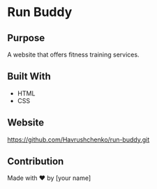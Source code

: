 # Run Buddy
## Purpose
A website that offers fitness training services.

## Built With
* HTML
* CSS

## Website
https://github.com/Havrushchenko/run-buddy.git

## Contribution
Made with ❤️ by [your name]

